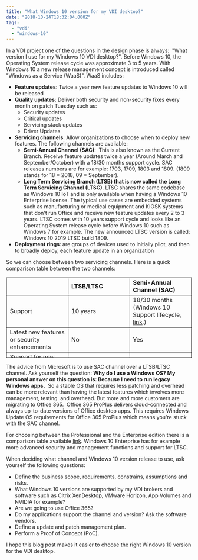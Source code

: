 ```yaml
---
title: "What Windows 10 version for my VDI desktop?"
date: "2018-10-24T18:32:04.000Z"
tags: 
  - "vdi"
  - "windows-10"
---
```


In a VDI project one of the questions in the design phase is always:  "What version I use for my Windows 10 VDI desktop?". Before Windows 10, the Operating System release cycle was approximate 3 to 5 years. With Windows 10 a new release management concept is introduced called "Windows as a Service (WaaS)". WaaS includes:

- **Feature updates**: Twice a year new feature updates to Windows 10 will be released
- **Quality updates**: Deliver both security and non-security fixes every month on patch Tuesday such as:
    - Security updates
    - Critical updates
    - Servicing stack updates
    - Driver Updates
- **Servicing channels**: Allow organizations to choose when to deploy new features. The following channels are available:
    - **Semi-Annual Channel (SAC)**:  This is also known as the Current Branch. Receive feature updates twice a year (Around March and September/October) with a 18/30 months support cycle. SAC releases numbers are for example: 1703, 1709, 1803 and 1809. (1809 stands for 18 = 2018, 09 = September).
    - **Long Term Servicing Branch (LTSB) that is now called the Long Term Servicing Channel (LTSC)**. LTSC shares the same codebase as Windows 10 IoT and is only available when having a Windows 10 Enterprise license. The typical use cases are embedded systems such as manufacturing or medical equipment and KIOSK systems that don't run Office and receive new feature updates every 2 to 3 years. LTSC comes with 10 years support cycle and looks like an Operating System release cycle before Windows 10 such as Windows 7 for example. The new announced LTSC version is called: Windows 10 2019 LTSC build 1809.
- **Deployment rings**: are groups of devices used to initially pilot, and then to broadly deploy, each feature update in an organization

So we can choose between two servicing channels. Here is a quick comparison table between the two channels:

<table style="border-collapse: collapse; width: 100%; height: 217px;" border="1"><tbody><tr style="height: 25px;"><td style="width: 33.3333%; height: 25px;"></td><td style="width: 33.3333%; height: 25px;"><strong>LTSB/LTSC</strong></td><td style="width: 33.3333%; height: 25px;"><strong>Semi-Annual Channel (SAC)</strong></td></tr><tr style="height: 24px;"><td style="width: 33.3333%; height: 24px;">Support</td><td style="width: 33.3333%; height: 24px;">10 years</td><td style="width: 33.3333%; height: 24px;">18/30 months (Windows 10 Support lifecycle, <a href="https://support.microsoft.com/en-us/help/13853/windows-lifecycle-fact-sheet" target="_blank" rel="noopener">link</a>.)</td></tr><tr style="height: 24px;"><td style="width: 33.3333%; height: 24px;">Latest new features or security enhancements</td><td style="width: 33.3333%; height: 24px;">No</td><td style="width: 33.3333%; height: 24px;">Yes</td></tr><tr style="height: 24px;"><td style="width: 33.3333%; height: 24px;">Support for new hardware (silicon) and Surface</td><td style="width: 33.3333%; height: 24px;">No</td><td style="width: 33.3333%; height: 24px;">Yes</td></tr><tr style="height: 24px;"><td style="width: 33.3333%; height: 24px;">Default browser(s)</td><td style="width: 33.3333%; height: 24px;">Internet Explorer 11</td><td style="width: 33.3333%; height: 24px;">Internet Explorer 11, Microsoft Edge</td></tr><tr style="height: 24px;"><td style="width: 33.3333%; height: 24px;">Office</td><td style="width: 33.3333%; height: 24px;">LTSC only supports Office 2019.<div></div>On January 14, 2020 , Office 365 ProPlus will be no longer supported on LSTC or the older LTSB version (<a href="https://techcommunity.microsoft.com/t5/Windows-IT-Pro-Blog/Changes-to-Office-and-Windows-servicing-and-support/ba-p/151509" target="_blank" rel="noopener">link</a>)</td><td style="width: 33.3333%; height: 24px;">Yes</td></tr><tr style="height: 24px;"><td style="width: 33.3333%; height: 24px;">Updates and Security updates</td><td style="width: 33.3333%; height: 24px;">Yes</td><td style="width: 33.3333%; height: 24px;">Yes</td></tr><tr style="height: 24px;"><td style="width: 33.3333%; height: 24px;">Office support</td><td style="width: 33.3333%; height: 24px;">Yes</td><td style="width: 33.3333%; height: 24px;">Yes</td></tr><tr style="height: 24px;"><td style="width: 33.3333%; height: 24px;">Universal Apps Support</td><td style="width: 33.3333%; height: 24px;">Yes</td><td style="width: 33.3333%; height: 24px;">Yes</td></tr><tr><td style="width: 33.3333%;">Cortana support</td><td style="width: 33.3333%;">No</td><td style="width: 33.3333%;">Yes</td></tr><tr><td style="width: 33.3333%;">Windows Store</td><td style="width: 33.3333%;">No</td><td style="width: 33.3333%;">Yes</td></tr><tr><td style="width: 33.3333%;">Windows Ink and MS camera support</td><td style="width: 33.3333%;">No</td><td style="width: 33.3333%;">Yes</td></tr><tr><td style="width: 33.3333%;">Includes non-business apps like Xbox, Minecraft, Candy crush</td><td style="width: 33.3333%;">No</td><td style="width: 33.3333%;">Yes</td></tr><tr><td style="width: 33.3333%;">ConfigMgr Express Update</td><td style="width: 33.3333%;">No</td><td style="width: 33.3333%;">Yes</td></tr><tr><td style="width: 33.3333%;">OneNote<div></div>OneDrive files on demand that is introduced in release 1709 is not included in LTSB 1607.</td><td style="width: 33.3333%;">No</td><td style="width: 33.3333%;">Yes</td></tr></tbody></table>

The advice from Microsoft is to use SAC channel over a LTSB/LTSC channel. Ask yourself the question: **Why do I use a Windows OS? My personal answer on this question is: Because I need to run legacy Windows apps.**  So a stable OS that requires less patching and overhead can be more relevant than having the latest features which involves more management, testing  and overhead. But more and more customers are migrating to Office 365.  Office 365 ProPlus delivers cloud-connected and always up-to-date versions of Office desktop apps. This requires Windows Update OS requirements for Office 365 ProPlus which means you're stuck with the SAC channel.

For choosing between the Professional and the Enterprise edition there is a comparison table available [link](https://www.microsoft.com/en-us/windowsforbusiness/compare). Windows 10 Enterprise has for example more advanced security and management functions and support for LTSC.

When deciding what channel and Windows 10 version release to use, ask yourself the following questions:

- Define the business scope, requirements, constrains, assumptions and risks.
- What Windows 10 versions are supported by my VDI brokers and software such as Citrix XenDesktop, VMware Horizon, App Volumes and NVIDIA for example?
- Are we going to use Office 365?
- Do my applications support the channel and version? Ask the software vendors.
- Define a update and patch management plan.
- Perform a Proof of Concept (PoC).

I hope this blog post makes it easier to choose the right Windows 10 version for the VDI desktop.
